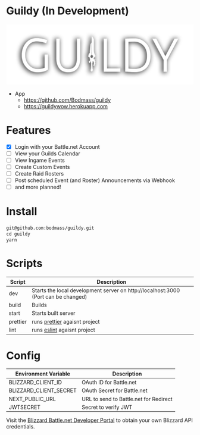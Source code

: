# Guildy (In Development) 
![GitHub Logo](/public/images/guildy/guildyLogo.png)
- App
  - https://github.com/Bodmass/guildy
  - https://guildywow.herokuapp.com
  
# Features
- [x] Login with your Battle.net Account 
- [ ] View your Guilds Calendar
- [ ] View Ingame Events
- [ ] Create Custom Events
- [ ] Create Raid Rosters
- [ ] Post scheduled Event (and Roster) Announcements via Webhook 
- [ ] and more planned!

# Install
```node
git@github.com:bodmass/guildy.git
cd guildy
yarn
```

# Scripts

Script | Description
------------ | -------------
dev | Starts the local development server on http://localhost:3000 (Port can be changed)
build | Builds
start | Starts built server
prettier | runs [prettier](https://github.com/prettier/prettier) agaisnt project
lint | runs [eslint](https://github.com/eslint/eslint) agaisnt project

# Config

Environment Variable | Description
------------ | -------------
BLIZZARD_CLIENT_ID | OAuth ID for Battle.net
BLIZZARD_CLIENT_SECRET | OAuth Secret for Battle.net
NEXT_PUBLIC_URL | URL to send to Battle.net for Redirect
JWTSECRET | Secret to verify JWT

Visit the [Blizzard Battle.net Developer Portal](https://develop.battle.net/) to obtain your own Blizzard API credentials.




